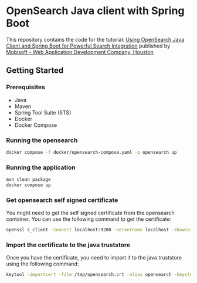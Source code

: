 # OpenSearch Java client with Spring Boot

This repository contains the code for the tutorial: <a href="https://mobisoftinfotech.com/resources/blog/opensearch-java-client-spring-boot-search-integration">Using OpenSearch Java Client and Spring Boot for Powerful Search Integration</a> published by <a href="https://mobisoftinfotech.com/services/web-application-development-company">Mobisoft - Web Application Development Company, Houston</a>


## Getting Started

### Prerequisites

- Java
- Maven
- Spring Tool Suite (STS)
- Docker
- Docker Compose

### Running the opensearch

```bash
docker compose -f docker/opensearch-compose.yaml -p opensearch up 
```

### Running the application

```bash
mvn clean package
docker compose up
```


### Get opensearch self signed certificate

You might need to get the self signed certificate from the opensearch container. You can use the following command to get the certificate:
```bash
openssl s_client -connect localhost:9200 -servername localhost -showcerts < /dev/null 2>/dev/null | openssl x509 -outform PEM > /tmp/opensearch.crt
```

### Import the certificate to the java truststore
Once you have the certificate, you need to import it to the java truststore using the following command:

```bash
keytool -importcert -file /tmp/opensearch.crt -alias opensearch -keystore src/main/resources/opensearch-truststore.jks -storepass changeit -noprompt
```
